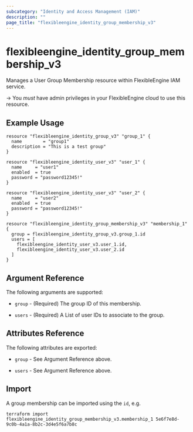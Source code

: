 ```yaml
---
subcategory: "Identity and Access Management (IAM)"
description: ""
page_title: "flexibleengine_identity_group_membership_v3"
---
```


# flexibleengine_identity_group_membership_v3

Manages a User Group Membership resource within FlexibleEngine IAM service.

-> You *must* have admin privileges in your FlexibleEngine cloud to use this resource.

## Example Usage

```hcl
resource "flexibleengine_identity_group_v3" "group_1" {
  name        = "group1"
  description = "This is a test group"
}

resource "flexibleengine_identity_user_v3" "user_1" {
  name     = "user1"
  enabled  = true
  password = "password12345!"
}

resource "flexibleengine_identity_user_v3" "user_2" {
  name     = "user2"
  enabled  = true
  password = "password12345!"
}

resource "flexibleengine_identity_group_membership_v3" "membership_1" {
  group = flexibleengine_identity_group_v3.group_1.id
  users = [
    flexibleengine_identity_user_v3.user_1.id,
    flexibleengine_identity_user_v3.user_2.id
  ]
}
```

## Argument Reference

The following arguments are supported:

* `group` - (Required) The group ID of this membership.

* `users` - (Required) A List of user IDs to associate to the group.

## Attributes Reference

The following attributes are exported:

* `group` - See Argument Reference above.

* `users` - See Argument Reference above.

## Import

A group membership can be imported using the `id`, e.g.

```shell
terraform import flexibleengine_identity_group_membership_v3.membership_1 5e6f7e8d-9c0b-4a1a-8b2c-3d4e5f6a7b8c
```
